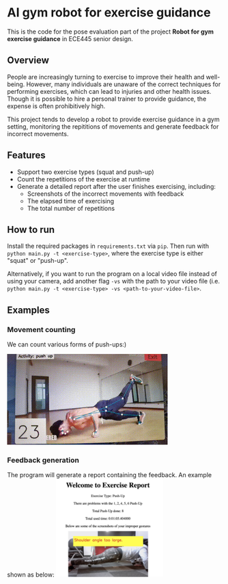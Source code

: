 # AI gym robot for exercise guidance

This is the code for the pose evaluation part of the project **Robot for gym exercise guidance** in ECE445 senior design.

## Overview
People are increasingly turning to exercise to improve their health and well-being. However, many individuals are unaware of the correct techniques for performing exercises, which can lead to injuries and other health issues. Though it is possible to hire a personal trainer to provide guidance, the expense is often prohibitively high.

This project tends to develop a robot to provide exercise guidance in a gym setting, monitoring the repititions of movements and generate feedback for incorrect movements.

## Features

- Support two exercise types (squat and push-up)
- Count the repetitions of the exercise at runtime
- Generate a detailed report after the user finishes exercising, including:
  - Screenshots of the incorrect movements with feedback
  - The elapsed time of exercising
  - The total number of repetitions

## How to run
Install the required packages in `requirements.txt` via `pip`. Then run with `python main.py -t <exercise-type>`, where the exercise type is either "squat" or "push-up".

Alternatively, if you want to run the program on a local video file instead of using your camera, add another flag `-vs` with the path to your video file (i.e. `python main.py -t <exercise-type> -vs <path-to-your-video-file>`.

## Examples
### Movement counting
We can count various forms of push-ups:)

![](images/counter.gif)

### Feedback generation
The program will generate a report containing the feedback. An example shown as below:
<img src="images/feedback.png" alt="Feedback Screenshot" width="50%">

